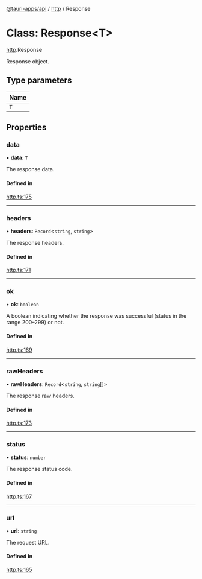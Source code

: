 [@tauri-apps/api](../README.md) / [http](../modules/http.md) / Response

# Class: Response<T\>

[http](../modules/http.md).Response

Response object.

## Type parameters

| Name |
| :------ |
| `T` |

## Properties

### data

• **data**: `T`

The response data.

#### Defined in

[http.ts:175](https://github.com/tauri-apps/tauri/blob/a073f27/tooling/api/src/http.ts#L175)

___

### headers

• **headers**: `Record`<`string`, `string`\>

The response headers.

#### Defined in

[http.ts:171](https://github.com/tauri-apps/tauri/blob/a073f27/tooling/api/src/http.ts#L171)

___

### ok

• **ok**: `boolean`

A boolean indicating whether the response was successful (status in the range 200–299) or not.

#### Defined in

[http.ts:169](https://github.com/tauri-apps/tauri/blob/a073f27/tooling/api/src/http.ts#L169)

___

### rawHeaders

• **rawHeaders**: `Record`<`string`, `string`[]\>

The response raw headers.

#### Defined in

[http.ts:173](https://github.com/tauri-apps/tauri/blob/a073f27/tooling/api/src/http.ts#L173)

___

### status

• **status**: `number`

The response status code.

#### Defined in

[http.ts:167](https://github.com/tauri-apps/tauri/blob/a073f27/tooling/api/src/http.ts#L167)

___

### url

• **url**: `string`

The request URL.

#### Defined in

[http.ts:165](https://github.com/tauri-apps/tauri/blob/a073f27/tooling/api/src/http.ts#L165)
